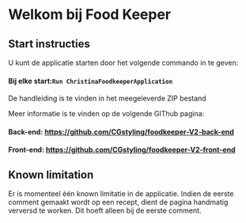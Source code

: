 # Welkom bij Food Keeper

## Start instructies
U kunt de applicatie starten door het volgende commando in te geven:

#### Bij elke start:`Run ChristinaFoodkeeperApplication`

De handleiding is te vinden in het meegeleverde ZIP bestand

Meer informatie is te vinden op de volgende GIThub pagina:
#### Back-end: https://github.com/CGstyling/foodkeeper-V2-back-end
#### Front-end: https://github.com/CGstyling/foodkeeper-V2-front-end

## Known limitation
Er is momenteel één known limitatie in de applicatie. Indien de eerste comment gemaakt wordt op een recept, dient de
pagina handmatig verversd te worken. Dit hoeft alleen bij de eerste comment.